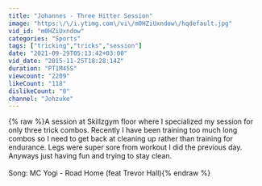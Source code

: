 ```yaml
---
title: "Johannes - Three Hitter Session"
image: "https:\/\/i.ytimg.com\/vi\/m0HZiUxndow\/hqdefault.jpg"
vid_id: "m0HZiUxndow"
categories: "Sports"
tags: ["tricking","tricks","session"]
date: "2021-09-29T05:13:42+03:00"
vid_date: "2015-11-25T18:28:14Z"
duration: "PT1M45S"
viewcount: "2209"
likeCount: "118"
dislikeCount: "0"
channel: "Johzuke"
---
```

{% raw %}A session at Skillzgym floor where I specialized my session for only three trick combos. Recently I have been training too much long combos so I need to get back at cleaning up rather than training for endurance. Legs were super sore from workout I did the previous day. Anyways just having fun and trying to stay clean.<br /><br />Song: MC Yogi - Road Home (feat Trevor Hall){% endraw %}
